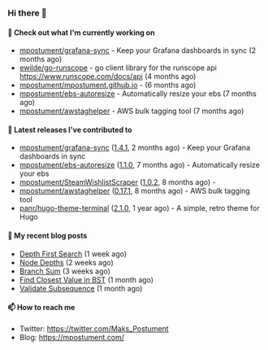 ### Hi there 👋

#### 👷 Check out what I'm currently working on

- [mpostument/grafana-sync](https://github.com/mpostument/grafana-sync) - Keep your Grafana dashboards in sync (2 months ago)
- [ewilde/go-runscope](https://github.com/ewilde/go-runscope) - go client library for the runscope  api https://www.runscope.com/docs/api (4 months ago)
- [mpostument/mpostument.github.io](https://github.com/mpostument/mpostument.github.io) -  (6 months ago)
- [mpostument/ebs-autoresize](https://github.com/mpostument/ebs-autoresize) - Automatically resize your ebs (7 months ago)
- [mpostument/awstaghelper](https://github.com/mpostument/awstaghelper) - AWS bulk tagging tool (7 months ago)

#### 🔭 Latest releases I've contributed to

- [mpostument/grafana-sync](https://github.com/mpostument/grafana-sync) ([1.4.1](https://github.com/mpostument/grafana-sync/releases/tag/1.4.1), 2 months ago) - Keep your Grafana dashboards in sync
- [mpostument/ebs-autoresize](https://github.com/mpostument/ebs-autoresize) ([1.1.0](https://github.com/mpostument/ebs-autoresize/releases/tag/1.1.0), 7 months ago) - Automatically resize your ebs
- [mpostument/SteamWishlistScraper](https://github.com/mpostument/SteamWishlistScraper) ([1.0.2](https://github.com/mpostument/SteamWishlistScraper/releases/tag/1.0.2), 8 months ago) - 
- [mpostument/awstaghelper](https://github.com/mpostument/awstaghelper) ([0.17.1](https://github.com/mpostument/awstaghelper/releases/tag/0.17.1), 8 months ago) - AWS bulk tagging tool
- [panr/hugo-theme-terminal](https://github.com/panr/hugo-theme-terminal) ([2.1.0](https://github.com/panr/hugo-theme-terminal/releases/tag/2.1.0), 1 year ago) - A simple, retro theme for Hugo

#### 📜 My recent blog posts

- [Depth First Search](https://mpostument.com/2021/09/06/depth-first-search/) (1 week ago)
- [Node Depths](https://mpostument.com/2021/08/26/node-depths/) (2 weeks ago)
- [Branch Sum](https://mpostument.com/2021/08/23/branch-sum/) (3 weeks ago)
- [Find Closest Value in BST](https://mpostument.com/2021/08/10/find-closest-value-in-bst/) (1 month ago)
- [Validate Subsequence](https://mpostument.com/2021/08/05/validate-subsequence/) (1 month ago)

#### 📫 How to reach me

- Twitter: https://twitter.com/Maks_Postument
- Blog: https://mpostument.com/
